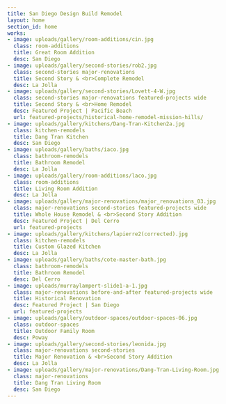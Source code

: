 ```yaml
---
title: San Diego Design Build Remodel
layout: home
section_id: home
works:
- image: uploads/gallery/room-additions/cin.jpg
  class: room-additions
  title: Great Room Addition
  desc: San Diego
- image: uploads/gallery/second-stories/rob2.jpg
  class: second-stories major-renovations
  title: Second Story & <br>Complete Remodel
  desc: La Jolla
- image: uploads/gallery/second-stories/Lovett-4-W.jpg
  class: second-stories major-renovations featured-projects wide
  title: Second Story & <br>Home Remodel
  desc: Featured Project | Pacific Beach
  url: featured-projects/historical-home-remodel-mission-hills/
- image: uploads/gallery/kitchens/Dang-Tran-Kitchen2a.jpg
  class: kitchen-remodels
  title: Dang Tran Kitchen
  desc: San Diego
- image: uploads/gallery/baths/iaco.jpg
  class: bathroom-remodels
  title: Bathroom Remodel
  desc: La Jolla
- image: uploads/gallery/room-additions/laco.jpg
  class: room-additions
  title: Living Room Addition
  desc: La Jolla
- image: uploads/gallery/major-renovations/major_renovations_03.jpg
  class: major-renovations second-stories featured-projects wide
  title: Whole House Remodel & <br>Second Story Addition
  desc: Featured Project | Del Cerro
  url: featured-projects
- image: uploads/gallery/kitchens/lapierre2(corrected).jpg
  class: kitchen-remodels
  title: Custom Glazed Kitchen
  desc: La Jolla
- image: uploads/gallery/baths/cote-master-bath.jpg
  class: bathroom-remodels
  title: Bathroom Remodel
  desc: Del Cerro
- image: uploads/murraylampert-slide1-a-1.jpg
  class: major-renovations before-and-after featured-projects wide
  title: Historical Renovation
  desc: Featured Project | San Diego
  url: featured-projects
- image: uploads/gallery/outdoor-spaces/outdoor-spaces-06.jpg
  class: outdoor-spaces
  title: Outdoor Family Room
  desc: Poway
- image: uploads/gallery/second-stories/leonida.jpg
  class: major-renovations second-stories
  title: Major Renovation & <br>Second Story Addition
  desc: La Jolla
- image: uploads/gallery/major-renovations/Dang-Tran-Living-Room.jpg
  class: major-renovations
  title: Dang Tran Living Room
  desc: San Diego
---
```


